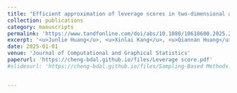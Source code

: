 ```yaml
---
title: "Efficient approximation of leverage scores in two-dimensional autoregressive models with application to image anomaly detection"
collection: publications
category: manuscripts
permalink: 'https://www.tandfonline.com/doi/abs/10.1080/10618600.2025.2505732'
excerpt: '<u>Junlie Huang</u>, <u>Xinlai Kang</u>, <u>Qiannan Huang</u>,<u>Mengyu Li</u>, Jingyi Zhang<sup>*</sup>, <u>Cheng Meng<sup>*</sup></u>'
date: 2025-01-01
venue: 'Journal of Computational and Graphical Statistics'
paperurl: 'https://cheng-bdal.github.io/files/Leverage score.pdf'
#slidesurl: 'https://cheng-bdal.github.io/files/Sampling-Based Methods.pdf'


---
```


